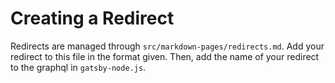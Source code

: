 # Creating a Redirect

Redirects are managed through `src/markdown-pages/redirects.md`. Add your
redirect to this file in the format given. Then, add the name of your redirect
to the graphql in `gatsby-node.js`.
